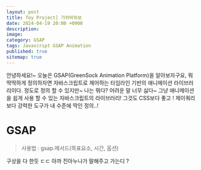 ```yaml
---
layout: post
title: Toy Project] 가위바위보
date: 2024-04-19 20:00 +0900
description: 
image: 
category: GSAP 
tags: Javascript GSAP Animation
published: true
sitemap: true
---
```


안녕하세요!~ 오늘은 GSAP(GreenSock Animation Platform)을 알아보자구요, 뭐 딱딱하게 정의하자면 자바스크립트로 제어하는 타임라인 기반의 애니메이션 라이브러리이다. 정도로 정의 할 수 있지만~ 나는 뭐다? 어려운 말 너무 싫다~ 그냥 애니메이션을 쉽게 사용 할 수 있는 자바스크립트의 라이브러리! 그것도 CSS보다 좋고 ! 제이쿼리보다 강력한 도구가 내 수준에 딱인 정의..!

# GSAP

>사용법 : gsap.메서드(목표요소, 시간, 옵션)

구상을 다 한듯 ㄷㄷ 아까 진아누나가 말해주고 가는디 ? 



